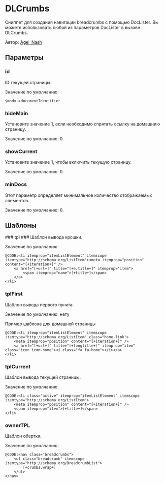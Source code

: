 # DLCrumbs #

Сниппет для создания навигации breadcrumbs с помощью DocLister. Вы можете использовать любой из параметров DocLister в вызове DLCrumbs.

Автор: <a href="https://github.com/AgelxNash" rel="nofollow" target="_blank">Agel_Nash</a>

## Параметры ##

### id ###
ID текущей страницы.

Значение по умолчанию:

```
$modx->documentIdentifier
```
### hideMain ###
Установите значение 1, если необходимо спрятать ссылку на домашнию страницу.

Значение по умолчанию: 0.

### showCurrent ###
Установите значение 1, чтобы включить текущую страницу.

Значение по умолчанию: 0.

### minDocs ###
Этот параметр определяет минимальное количество отображаемых элементов.

Значение по умолчанию: 0.


<h2 class="page-header">Шаблоны</h2>
### tpl ###
Шаблон вывода крошки.

Значение по умолчанию: 

```
@CODE:<li itemprop="itemListElement" itemscope itemtype="http://schema.org/ListItem"><meta itemprop="position" content="[+iteration+]" />
	<a href="[+url+]" title="[+e.title+]" itemprop="item">
		<span itemprop="name">[+title+]</span>
	</a>
</li>
```
### tplFirst ###
Шаблон вывода первого пункта.

Значение по умолчанию: нету

Пример шаблона для домашней страницы

```
@CODE:<li itemprop="itemListElement" itemscope itemtype="http://schema.org/ListItem" class="home-link">
	<meta itemprop="position" content="[+iteration+]" />
	<a href="[+url+]" title="[+longtitle+]" itemprop="item" class="icon icon-home"><i class="fa fa-home"></i></a>
</li>
```
### tplCurrent ###
Шаблон вывода текущей страницы.

Значение по умолчанию:

```
@CODE:<li class="active" itemprop="itemListElement" itemscope itemtype="http://schema.org/ListItem">
	<meta itemprop="position" content="[+iteration+]" />
	<span itemprop="item">[+title+]</span>
</li>
```
### ownerTPL ###
Шаблон обертки.

Значение по умолчанию:

```
@CODE:<nav class="breadcrumbs">
	<ul class="breadcrumb" itemscope itemtype="http://schema.org/BreadcrumbList">
		[+crumbs.wrap+]
	</ul>
</nav>
```
